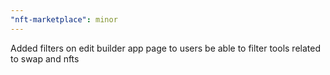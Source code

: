 ```yaml
---
"nft-marketplace": minor
---
```


Added filters on edit builder app page to users be able to filter tools related to swap and nfts
